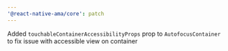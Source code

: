 ```yaml
---
'@react-native-ama/core': patch
---
```


Added `touchableContainerAccessibilityProps` prop to `AutofocusContainer` to fix issue with accessible view on container
